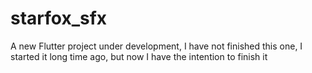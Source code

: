 # starfox_sfx

A new Flutter project under development, I have not finished this one, I started it long time ago, but now I have the intention to finish it 


